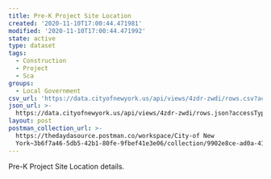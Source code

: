 ```yaml
---
title: Pre-K Project Site Location
created: '2020-11-10T17:00:44.471981'
modified: '2020-11-10T17:00:44.471992'
state: active
type: dataset
tags:
  - Construction
  - Project
  - Sca
groups:
  - Local Government
csv_url: 'https://data.cityofnewyork.us/api/views/4zdr-zwdi/rows.csv?accessType=DOWNLOAD'
json_url: >-
  https://data.cityofnewyork.us/api/views/4zdr-zwdi/rows.json?accessType=DOWNLOAD
layout: post
postman_collection_url: >-
  https://thedaydasource.postman.co/workspace/City-of New
  York~3b6f7a46-5db5-42b1-80fe-9fbef41e3e06/collection/9902e8ce-ad0a-416f-98d5-ee47542ba5f7
---
```

Pre-K Project Site Location details.

